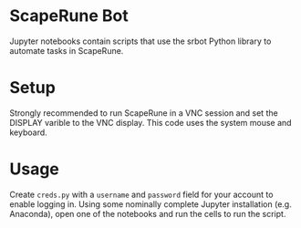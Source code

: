 # ScapeRune Bot

Jupyter notebooks contain scripts that use the srbot Python library to automate
tasks in ScapeRune.

# Setup

Strongly recommended to run ScapeRune in a VNC session and set the DISPLAY
varible to the VNC display. This code uses the system mouse and keyboard.

# Usage

Create `creds.py` with a `username` and `password` field for your account to 
enable logging in. Using some nominally complete Jupyter installation (e.g.
Anaconda), open one of the notebooks and run the cells to run the script.
